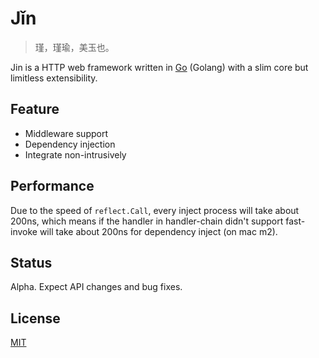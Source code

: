 # Jǐn

> 瑾，瑾瑜，美玉也。

Jin is a HTTP web framework written in [Go](https://go.dev/) (Golang) 
with a slim core but limitless extensibility.

## Feature

- Middleware support
- Dependency injection
- Integrate non-intrusively

## Performance

Due to the speed of `reflect.Call`, every inject process will take about
200ns, which means if the handler in handler-chain didn't support fast-invoke
will take about 200ns for dependency inject (on mac m2).

## Status

Alpha. Expect API changes and bug fixes.

## License

[MIT](./LICENSE)